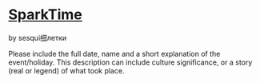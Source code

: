# <a href = "https://sesquixiletki.github.io/sparktime/webpage.html">SparkTime</a>

by sesqui细летки

Please include the full date, name and a short explanation of the event/holiday. This description can include culture significance, or a story (real or legend) of what took place. 
